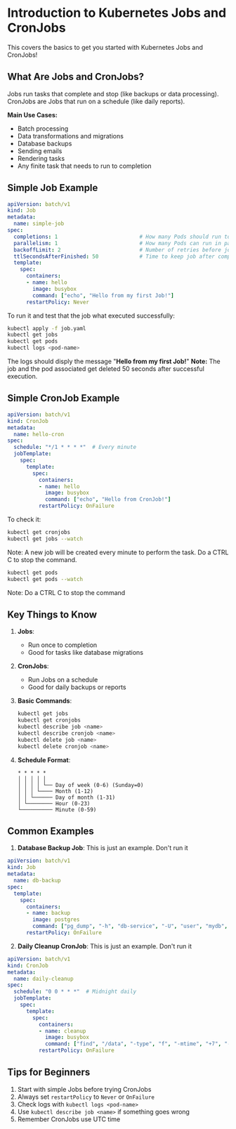 # Introduction to Kubernetes Jobs and CronJobs

This covers the basics to get you started with Kubernetes Jobs and CronJobs!

## What Are Jobs and CronJobs?

Jobs run tasks that complete and stop (like backups or data processing). CronJobs are Jobs that run on a schedule (like daily reports).

**Main Use Cases:**
- Batch processing
- Data transformations and migrations
- Database backups
- Sending emails
- Rendering tasks
- Any finite task that needs to run to completion

## Simple Job Example

```yaml
apiVersion: batch/v1
kind: Job
metadata:
  name: simple-job
spec:
  completions: 1                          # How many Pods should run to completion
  parallelism: 1                          # How many Pods can run in parallel
  backoffLimit: 2                         # Number of retries before job is marked as failed
  ttlSecondsAfterFinished: 50             # Time to keep job after completion (in seconds)
  template:
    spec:
      containers:
      - name: hello
        image: busybox
        command: ["echo", "Hello from my first Job!"]
      restartPolicy: Never
```

To run it and test that the job what executed successfully:
```bash
kubectl apply -f job.yaml
kubectl get jobs
kubectl get pods
kubectl logs <pod-name>
```
The logs should disply the message "**Hello from my first Job!**"
**Note:** The job and the pod associated get deleted 50 seconds after successful execution.

## Simple CronJob Example

```yaml
apiVersion: batch/v1
kind: CronJob
metadata:
  name: hello-cron
spec:
  schedule: "*/1 * * * *"  # Every minute
  jobTemplate:
    spec:
      template:
        spec:
          containers:
          - name: hello
            image: busybox
            command: ["echo", "Hello from CronJob!"]
          restartPolicy: OnFailure
```

To check it:
```bash
kubectl get cronjobs
kubectl get jobs --watch
```
Note: A new job will be created every minute to perform the task. Do a CTRL C to stop the command.

```bash
kubectl get pods
kubectl get pods --watch
```
Note: Do a CTRL C to stop the command

## Key Things to Know

1. **Jobs**:
   - Run once to completion
   - Good for tasks like database migrations

2. **CronJobs**:
   - Run Jobs on a schedule
   - Good for daily backups or reports

3. **Basic Commands**:
   ```bash
   kubectl get jobs
   kubectl get cronjobs
   kubectl describe job <name>
   kubectl describe cronjob <name>
   kubectl delete job <name>
   kubectl delete cronjob <name>
   ```

4. **Schedule Format**:
   ```
   * * * * *
   │ │ │ │ │
   │ │ │ │ └── Day of week (0-6) (Sunday=0)
   │ │ │ └──── Month (1-12)
   │ │ └────── Day of month (1-31)
   │ └──────── Hour (0-23)
   └────────── Minute (0-59)
   ```

## Common Examples

1. **Database Backup Job**: This is just an example. Don't run it
```yaml
apiVersion: batch/v1
kind: Job
metadata:
  name: db-backup
spec:
  template:
    spec:
      containers:
      - name: backup
        image: postgres
        command: ["pg_dump", "-h", "db-service", "-U", "user", "mydb", ">", "/backup/db.sql"]
      restartPolicy: OnFailure
```

2. **Daily Cleanup CronJob**: This is just an example. Don't run it
```yaml
apiVersion: batch/v1
kind: CronJob
metadata:
  name: daily-cleanup
spec:
  schedule: "0 0 * * *"  # Midnight daily
  jobTemplate:
    spec:
      template:
        spec:
          containers:
          - name: cleanup
            image: busybox
            command: ["find", "/data", "-type", "f", "-mtime", "+7", "-delete"]
          restartPolicy: OnFailure
```

## Tips for Beginners

1. Start with simple Jobs before trying CronJobs
2. Always set `restartPolicy` to `Never` or `OnFailure`
3. Check logs with `kubectl logs <pod-name>`
4. Use `kubectl describe job <name>` if something goes wrong
5. Remember CronJobs use UTC time


